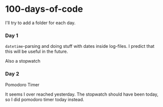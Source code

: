 # 100-days-of-code

I'll try to add a folder for each day.

### Day 1
`datetime`-parsing and doing stuff with dates inside log-files.
I predict that this will be useful in the future.

Also a stopwatch

### Day 2
Pomodoro Timer

It seems I over reached yesterday. The stopwatch should have been today, so I did 
pomodoro timer today instead.
